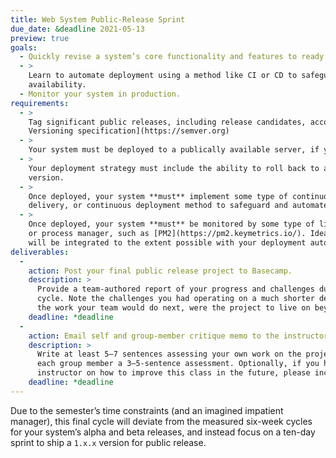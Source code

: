 ```yaml
---
title: Web System Public-Release Sprint
due_date: &deadline 2021-05-13
preview: true
goals:
  - Quickly revise a system’s core functionality and features to ready an initial public release.
  - >
    Learn to automate deployment using a method like CI or CD to safeguard its uptime and
    availability.
  - Monitor your system in production.
requirements:
  - >
    Tag significant public releases, including release candidates, according to the [Semantic
    Versioning specification](https://semver.org)
  - >
    Your system must be deployed to a publically available server, if you’ve not already done so.
  - >
    Your deployment strategy must include the ability to roll back to an earlier, known stable
    version.
  - >
    Once deployed, your system **must** implement some type of continuous integration, continuous
    delivery, or continuous deployment method to safeguard and automate your deployment.
  - >
    Once deployed, your system **must** be monitored by some type of lightweight monitoring software
    or process manager, such as [PM2](https://pm2.keymetrics.io/). Ideally, monitoring
    will be integrated to the extent possible with your deployment automation.
deliverables:
  -
    action: Post your final public release project to Basecamp.
    description: >
      Provide a team-authored report of your progress and challenges during the short public-release
      cycle. Note the challenges you had operating on a much shorter development cycle, and preview
      the work your team would do next, were the project to live on beyond the current semester.
    deadline: *deadline
  -
    action: Email self and group-member critique memo to the instructor.
    description: >
      Write at least 5–7 sentences assessing your own work on the project this semester, and for
      each group member a 3–5-sentence assessment. Optionally, if you have suggestions for the
      instructor on how to improve this class in the future, please include those as well.
    deadline: *deadline
---
```


Due to the semester’s time constraints (and an imagined impatient manager), this final cycle will
deviate from the measured six-week cycles for your system’s alpha and beta releases, and instead
focus on a ten-day sprint to ship a `1.x.x` version for public release.

